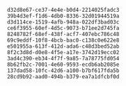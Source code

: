 
                d32d8e67-ce37-4e4e-b0d4-2214025fadc3
                39b4d3ef-f1d6-4db0-8336-32d01944519a
                d3d114ce-1519-4afb-948a-022df3bad03c
                ce6f3955-60ef-4d5c-9073-b71ee2d745fa
                8248782f-68ef-438f-acf7-407ebc786c48
                69c9eddf-10f8-4bcb-bac0-c138c0e622e8
                e501955a-613f-412d-ada6-c48d3bed52ab
                8f2c3d8d-d0e8-4f5e-a17e-3742d19ecc02
                3ad4c390-eb34-4f7f-9a85-7a78775fd054
                8b62fb2c-7001-4e60-9593-ecdb6ab2085e
                137dad58-10fc-42d6-a100-b7bf617fda5b
                28cd9b92-aad0-494b-b379-ea7a1dfcbf0d
                